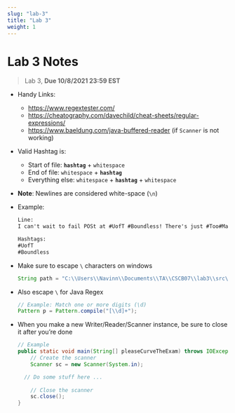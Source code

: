 ```yaml
---
slug: "lab-3"
title: "Lab 3"
weight: 1
---
```


# Lab 3 Notes
> Lab 3, **Due 10/8/2021 23:59 EST**
- Handy Links:

  - https://www.regextester.com/
  - https://cheatography.com/davechild/cheat-sheets/regular-expressions/    
  - https://www.baeldung.com/java-buffered-reader (if `Scanner` is not working)   

- Valid Hashtag is:

  - Start of file: **`hashtag`** + `whitespace`  
  - End of file: `whitespace` + **`hashtag`**  
  - Everything else: `whitespace` + **`hashtag`** + `whitespace`    

- **Note**: Newlines are considered white-space (`\n`)  

- Example:

  ```txt
  Line: 
  I can't wait to fail POSt at #UofT #Boundless! There's just #Too#Many#Proofs! #Boundless\n
  
  Hashtags: 
  #UofT
  #Boundless 
  ```

- Make sure to escape `\`  characters on windows

  ```java
  String path = "C:\\Users\\Navinn\\Documents\\TA\\CSCB07\\lab3\\src\\Tweets2020";
  ```

- Also escape `\` for Java Regex

  ```java
  // Example: Match one or more digits (\d)
  Pattern p = Pattern.compile("[\\d]+");
  ```

- When you make a new Writer/Reader/Scanner instance, be sure to close it after you’re done


  ```java
  // Example
  public static void main(String[] pleaseCurveTheExam) throws IOException {
      // Create the scanner
      Scanner sc = new Scanner(System.in);
  
  	// Do some stuff here ...
      
      // Close the scanner
      sc.close();
  }
  ```

